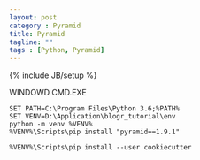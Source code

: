 ```yaml
---
layout: post
category : Pyramid
title: Pyramid
tagline: ""
tags : [Python, Pyramid]
---
```

{% include JB/setup %}




WINDOWD 
CMD.EXE


    SET PATH=C:\Program Files\Python 3.6;%PATH%
    SET VENV=D:\Application\blogr_tutorial\env
    python -m venv %VENV%
    %VENV%\Scripts\pip install "pyramid==1.9.1"
    
    %VENV%\Scripts\pip install --user cookiecutter
